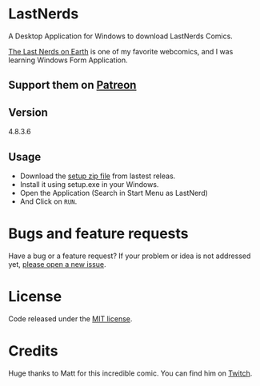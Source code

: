 # LastNerds

A Desktop Application for Windows to download LastNerds Comics.

[The Last Nerds on Earth][comic_url] is one of my favorite webcomics, and I was learning Windows Form Application. 


**Support them on [Patreon][patreon]**
---

## Version
4.8.3.6

## Usage


 - Download the [setup zip file][releases] from lastest releas.
 - Install it using setup.exe in your Windows.
 - Open the Application (Search in Start Menu as LastNerd)
 - And Click on `RUN`.


# Bugs and feature requests

Have a bug or a feature request? If your problem or idea is not addressed yet, [please open a new issue][issue].

# License

Code released under the [MIT license][licence].

# Credits

Huge thanks to Matt for this incredible comic. You can find him on [Twitch][twitch]. 





[comic_url]: <http://lastnerdsonearth.com/>
[releases]: <https://github.com/MrL1605/LastNerds/releases/>
[licence]:<https://github.com/MrL1605/LastNerds/blob/master/LICENSE>
[twitch]:<http://www.twitch.tv/MattMelvin>
[issue]:<https://github.com/MrL1605/LastNerds/issues>
[patreon]:<http://www.patreon.com/MattMelvin>
